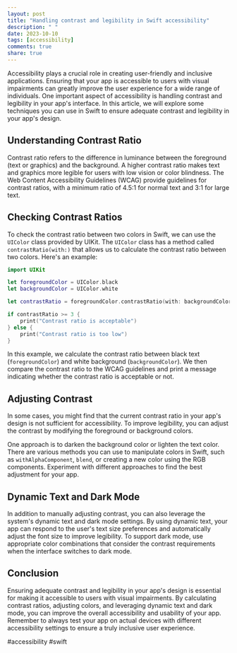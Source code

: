 ```yaml
---
layout: post
title: "Handling contrast and legibility in Swift accessibility"
description: " "
date: 2023-10-10
tags: [accessibility]
comments: true
share: true
---
```


Accessibility plays a crucial role in creating user-friendly and inclusive applications. Ensuring that your app is accessible to users with visual impairments can greatly improve the user experience for a wide range of individuals. One important aspect of accessibility is handling contrast and legibility in your app's interface. In this article, we will explore some techniques you can use in Swift to ensure adequate contrast and legibility in your app's design.

## Understanding Contrast Ratio

Contrast ratio refers to the difference in luminance between the foreground (text or graphics) and the background. A higher contrast ratio makes text and graphics more legible for users with low vision or color blindness. The Web Content Accessibility Guidelines (WCAG) provide guidelines for contrast ratios, with a minimum ratio of 4.5:1 for normal text and 3:1 for large text.

## Checking Contrast Ratios

To check the contrast ratio between two colors in Swift, we can use the `UIColor` class provided by UIKit. The `UIColor` class has a method called `contrastRatio(with:)` that allows us to calculate the contrast ratio between two colors. Here's an example:

```swift
import UIKit

let foregroundColor = UIColor.black
let backgroundColor = UIColor.white

let contrastRatio = foregroundColor.contrastRatio(with: backgroundColor)

if contrastRatio >= 3 {
    print("Contrast ratio is acceptable")
} else {
    print("Contrast ratio is too low")
}
```

In this example, we calculate the contrast ratio between black text (`foregroundColor`) and white background (`backgroundColor`). We then compare the contrast ratio to the WCAG guidelines and print a message indicating whether the contrast ratio is acceptable or not.

## Adjusting Contrast

In some cases, you might find that the current contrast ratio in your app's design is not sufficient for accessibility. To improve legibility, you can adjust the contrast by modifying the foreground or background colors.

One approach is to darken the background color or lighten the text color. There are various methods you can use to manipulate colors in Swift, such as `withAlphaComponent`, `blend`, or creating a new color using the RGB components. Experiment with different approaches to find the best adjustment for your app.

## Dynamic Text and Dark Mode

In addition to manually adjusting contrast, you can also leverage the system's dynamic text and dark mode settings. By using dynamic text, your app can respond to the user's text size preferences and automatically adjust the font size to improve legibility. To support dark mode, use appropriate color combinations that consider the contrast requirements when the interface switches to dark mode.

## Conclusion

Ensuring adequate contrast and legibility in your app's design is essential for making it accessible to users with visual impairments. By calculating contrast ratios, adjusting colors, and leveraging dynamic text and dark mode, you can improve the overall accessibility and usability of your app. Remember to always test your app on actual devices with different accessibility settings to ensure a truly inclusive user experience.

#accessibility #swift